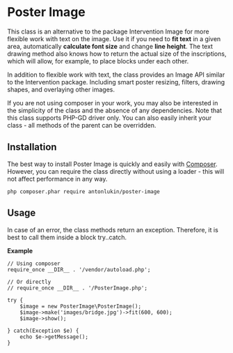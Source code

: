 # Poster Image

This class is an alternative to the package Intervention Image for more flexible work with text on the image.
Use it if you need to **fit text** in a given area, automatically **calculate font size** and change **line height**. 
The text drawing method also knows how to return the actual size of the inscriptions, which will allow, for example, to place blocks under each other.

In addition to flexible work with text, the class provides an Image API similar to the Intervention package. 
Including smart poster resizing, filters, drawing shapes, and overlaying other images.

If you are not using composer in your work, you may also be interested in the simplicity of the class and the absence of any dependencies.
Note that this class supports PHP-GD driver only.
You can also easily inherit your class - all methods of the parent can be overridden.

## Installation
The best way to install Poster Image is quickly and easily with [Composer](http://getcomposer.org/).
However, you can require the class directly without using a loader - this will not affect performance in any way.

`php composer.phar require antonlukin/poster-image`

## Usage
In case of an error, the class methods return an exception. Therefore, it is best to call them inside a block try..catch.

**Example**
```
// Using composer
require_once __DIR__ . '/vendor/autoload.php';

// Or directly
// require_once __DIR__ . '/PosterImage.php';

try {
    $image = new PosterImage\PosterImage();
    $image->make('images/bridge.jpg')->fit(600, 600);
    $image->show();

} catch(Exception $e) {
    echo $e->getMessage();
}
```

